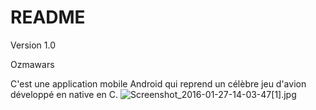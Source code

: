 # README #

Version 1.0

Ozmawars

C'est une application mobile Android qui reprend un célèbre jeu d'avion développé en native en C.
![Screenshot_2016-01-27-14-03-47[1].jpg](https://bitbucket.org/repo/gopazR/images/10797868-Screenshot_2016-01-27-14-03-47%5B1%5D.jpg)